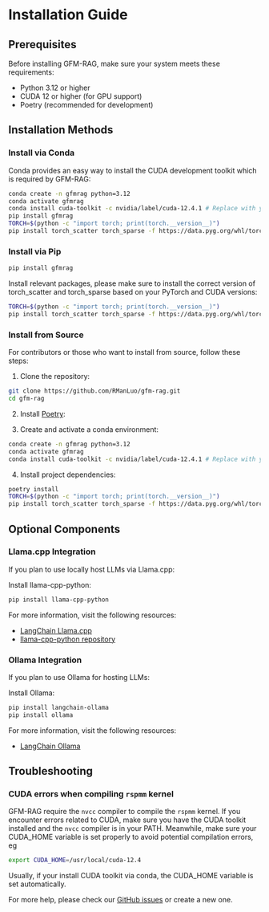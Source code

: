# Installation Guide

## Prerequisites

Before installing GFM-RAG, make sure your system meets these requirements:

- Python 3.12 or higher
- CUDA 12 or higher (for GPU support)
- Poetry (recommended for development)

## Installation Methods

### Install via Conda
Conda provides an easy way to install the CUDA development toolkit which is required by GFM-RAG:

```bash
conda create -n gfmrag python=3.12
conda activate gfmrag
conda install cuda-toolkit -c nvidia/label/cuda-12.4.1 # Replace with your desired CUDA version
pip install gfmrag
TORCH=$(python -c "import torch; print(torch.__version__)")
pip install torch_scatter torch_sparse -f https://data.pyg.org/whl/torch-${TORCH}.html
```

### Install via Pip

```bash
pip install gfmrag
```
Install relevant packages, please make sure to install the correct version of torch_scatter and torch_sparse based on your PyTorch and CUDA versions:
```bash
TORCH=$(python -c "import torch; print(torch.__version__)")
pip install torch_scatter torch_sparse -f https://data.pyg.org/whl/torch-${TORCH}.html
```


### Install from Source

For contributors or those who want to install from source, follow these steps:

1. Clone the repository:
```bash
git clone https://github.com/RManLuo/gfm-rag.git
cd gfm-rag
```

2. Install [Poetry](https://python-poetry.org/docs/):

3. Create and activate a conda environment:
```bash
conda create -n gfmrag python=3.12
conda activate gfmrag
conda install cuda-toolkit -c nvidia/label/cuda-12.4.1 # Replace with your desired CUDA version
```

4. Install project dependencies:
```bash
poetry install
TORCH=$(python -c "import torch; print(torch.__version__)")
pip install torch_scatter torch_sparse -f https://data.pyg.org/whl/torch-${TORCH}.html
```

## Optional Components

### Llama.cpp Integration

If you plan to use locally host LLMs via Llama.cpp:

Install llama-cpp-python:
```bash
pip install llama-cpp-python
```

For more information, visit the following resources:
- [LangChain Llama.cpp](https://python.langchain.com/docs/integrations/chat/llamacpp/)
- [llama-cpp-python repository](https://github.com/abetlen/llama-cpp-python)

### Ollama Integration

If you plan to use Ollama for hosting LLMs:

Install Ollama:
```bash
pip install langchain-ollama
pip install ollama
```

For more information, visit the following resources:
- [LangChain Ollama](https://python.langchain.com/docs/integrations/chat/ollama/)

## Troubleshooting


### CUDA errors when compiling `rspmm` kernel
GFM-RAG require the `nvcc` compiler to compile the `rspmm` kernel. If you encounter errors related to CUDA, make sure you have the CUDA toolkit installed and the `nvcc` compiler is in your PATH. Meanwhile, make sure your CUDA_HOME variable is set properly to avoid potential compilation errors, eg

```bash
export CUDA_HOME=/usr/local/cuda-12.4
```

Usually, if your install CUDA toolkit via conda, the CUDA_HOME variable is set automatically.

For more help, please check our [GitHub issues](https://github.com/RManLuo/gfm-rag/issues) or create a new one.
